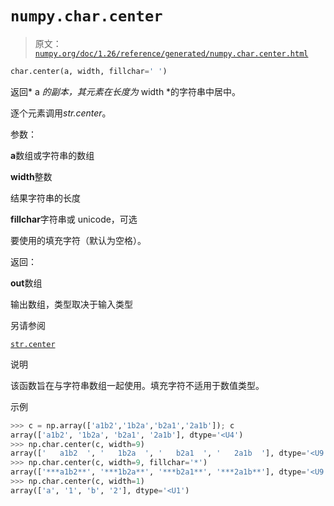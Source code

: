 # `numpy.char.center`

> 原文：[`numpy.org/doc/1.26/reference/generated/numpy.char.center.html`](https://numpy.org/doc/1.26/reference/generated/numpy.char.center.html)

```py
char.center(a, width, fillchar=' ')
```

返回* a *的副本，其元素在长度为* width *的字符串中居中。

逐个元素调用*str.center*。

参数：

**a**数组或字符串的数组

**width**整数

结果字符串的长度

**fillchar**字符串或 unicode，可选

要使用的填充字符（默认为空格）。

返回：

**out**数组

输出数组，类型取决于输入类型

另请参阅

[`str.center`](https://docs.python.org/3/library/stdtypes.html#str.center "(在 Python v3.11 中)")

说明

该函数旨在与字符串数组一起使用。填充字符不适用于数值类型。

示例

```py
>>> c = np.array(['a1b2','1b2a','b2a1','2a1b']); c
array(['a1b2', '1b2a', 'b2a1', '2a1b'], dtype='<U4')
>>> np.char.center(c, width=9)
array(['   a1b2  ', '   1b2a  ', '   b2a1  ', '   2a1b  '], dtype='<U9')
>>> np.char.center(c, width=9, fillchar='*')
array(['***a1b2**', '***1b2a**', '***b2a1**', '***2a1b**'], dtype='<U9')
>>> np.char.center(c, width=1)
array(['a', '1', 'b', '2'], dtype='<U1') 
```
